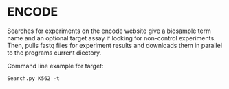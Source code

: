 # ENCODE
Searches for experiments on the encode website give a biosample term name and an optional target 
assay if looking for non-control experiments. Then, pulls fastq files for experiment results
and downloads them in parallel to the programs current diectory.

Command line example for target:

`Search.py K562 -t`
